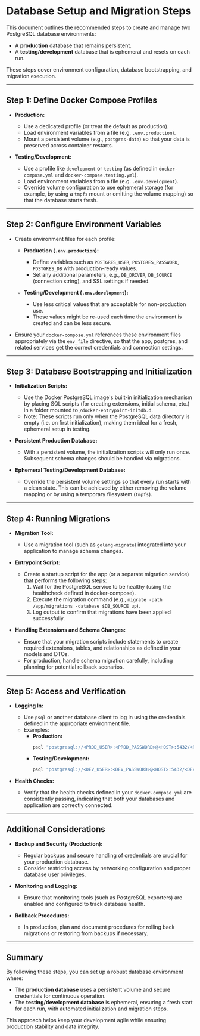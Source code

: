 # Database Setup and Migration Steps

This document outlines the recommended steps to create and manage two PostgreSQL database environments:

- A **production** database that remains persistent.
- A **testing/development** database that is ephemeral and resets on each run.

These steps cover environment configuration, database bootstrapping, and migration execution.

---

## Step 1: Define Docker Compose Profiles

- **Production:**
  - Use a dedicated profile (or treat the default as production).
  - Load environment variables from a file (e.g. `.env.production`).
  - Mount a persistent volume (e.g., `postgres-data`) so that your data is preserved across container restarts.

- **Testing/Development:**
  - Use a profile like `development` or `testing` (as defined in `docker-compose.yml` and `docker-compose.testing.yml`).
  - Load environment variables from a file (e.g. `.env.development`).
  - Override volume configuration to use ephemeral storage (for example, by using a `tmpfs` mount or omitting the volume mapping) so that the database starts fresh.

---

## Step 2: Configure Environment Variables

- Create environment files for each profile:
  - **Production (`.env.production`):**
    - Define variables such as `POSTGRES_USER`, `POSTGRES_PASSWORD`, `POSTGRES_DB` with production-ready values.
    - Set any additional parameters, e.g., `DB_DRIVER`, `DB_SOURCE` (connection string), and SSL settings if needed.

  - **Testing/Development (`.env.development`):**
    - Use less critical values that are acceptable for non-production use.
    - These values might be re-used each time the environment is created and can be less secure.

- Ensure your `docker-compose.yml` references these environment files appropriately via the `env_file` directive, so that the app, postgres, and related services get the correct credentials and connection settings.

---

## Step 3: Database Bootstrapping and Initialization

- **Initialization Scripts:**
  - Use the Docker PostgreSQL image's built-in initialization mechanism by placing SQL scripts (for creating extensions, initial schema, etc.) in a folder mounted to `/docker-entrypoint-initdb.d`.
  - Note: These scripts run only when the PostgreSQL data directory is empty (i.e. on first initialization), making them ideal for a fresh, ephemeral setup in testing.

- **Persistent Production Database:**
  - With a persistent volume, the initialization scripts will only run once. Subsequent schema changes should be handled via migrations.

- **Ephemeral Testing/Development Database:**
  - Override the persistent volume settings so that every run starts with a clean state. This can be achieved by either removing the volume mapping or by using a temporary filesystem (`tmpfs`).

---

## Step 4: Running Migrations

- **Migration Tool:**
  - Use a migration tool (such as `golang-migrate`) integrated into your application to manage schema changes.

- **Entrypoint Script:**
  - Create a startup script for the app (or a separate migration service) that performs the following steps:
    1. Wait for the PostgreSQL service to be healthy (using the healthcheck defined in docker-compose).
    2. Execute the migration command (e.g., `migrate -path /app/migrations -database $DB_SOURCE up`).
    3. Log output to confirm that migrations have been applied successfully.

- **Handling Extensions and Schema Changes:**
  - Ensure that your migration scripts include statements to create required extensions, tables, and relationships as defined in your models and DTOs.
  - For production, handle schema migration carefully, including planning for potential rollback scenarios.

---

## Step 5: Access and Verification

- **Logging In:**
  - Use `psql` or another database client to log in using the credentials defined in the appropriate environment file.
  - Examples:
    - **Production:**
      ```bash
      psql "postgresql://<PROD_USER>:<PROD_PASSWORD>@<HOST>:5432/<PROD_DB>?sslmode=require"
      ```
    - **Testing/Development:**
      ```bash
      psql "postgresql://<DEV_USER>:<DEV_PASSWORD>@<HOST>:5432/<DEV_DB>?sslmode=disable"
      ```

- **Health Checks:**
  - Verify that the health checks defined in your `docker-compose.yml` are consistently passing, indicating that both your databases and application are correctly connected.

---

## Additional Considerations

- **Backup and Security (Production):**
  - Regular backups and secure handling of credentials are crucial for your production database.
  - Consider restricting access by networking configuration and proper database user privileges.

- **Monitoring and Logging:**
  - Ensure that monitoring tools (such as PostgreSQL exporters) are enabled and configured to track database health.

- **Rollback Procedures:**
  - In production, plan and document procedures for rolling back migrations or restoring from backups if necessary.

---

## Summary

By following these steps, you can set up a robust database environment where:

- The **production database** uses a persistent volume and secure credentials for continuous operation.
- The **testing/development database** is ephemeral, ensuring a fresh start for each run, with automated initialization and migration steps.

This approach helps keep your development agile while ensuring production stability and data integrity. 